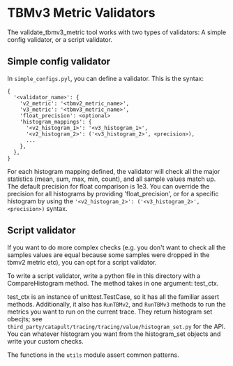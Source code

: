 # TBMv3 Metric Validators

The validate_tbmv3_metric tool works with two types of validators: A simple
config validator, or a script validator.

## Simple config validator

In `simple_configs.pyl`, you can define a validator. This is the syntax:

```text
{
  '<validator_name>': {
    'v2_metric': '<tbmv2_metric_name>',
    'v3_metric': '<tbmv3_metric_name>',
    'float_precision': <optional>
    'histogram_mappings': {
      '<v2_histogram_1>': '<v3_histogram_1>',
      '<v2_histogram_2>': ('<v3_histogram_2>', <precision>),
      ...
    },
  },
}
```

For each histogram mapping defined, the validator will check all the major
statistics (mean, sum, max, min, count), and all sample values match up. The
default precision for float comparison is 1e3. You can override the precision
for all histograms by providing 'float_precision', or for a specific histogram
by using the `'<v2_histogram_2>': ('<v3_histogram_2>', <precision>)` syntax.

## Script validator

If you want to do more complex checks (e.g. you don't want to check all the
samples values are equal because some samples were dropped in the tbmv2 metric
etc), you can opt for a script validator.

To write a script validator, write a python file in this directory with a
CompareHistogram method. The method takes in one argument: test_ctx.

test_ctx is an instance of unittest.TestCase, so it has all the familiar assert
methods. Additionally, it also has `RunTBMv2`, and `RunTBMv3` methods to run the
metrics you want to run on the current trace. They return histogram set obecjts;
see `third_party/catapult/tracing/tracing/value/histogram_set.py` for the API.
You can whatever histogram you want from the histogram_set objects and write
your custom checks.

The functions in the `utils` module assert common patterns.
